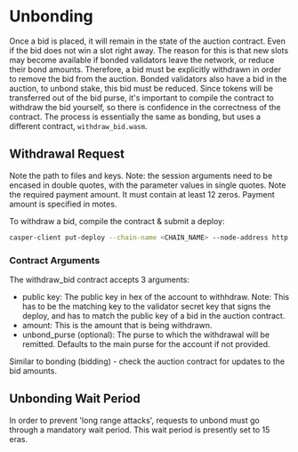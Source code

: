 Unbonding
=========

Once a bid is placed, it will remain in the state of the auction contract. Even if the bid does not win a slot right away. The reason for this is that new slots may become available if bonded validators leave the network, or reduce their bond amounts. Therefore, a bid must be explicitly withdrawn in order to remove the bid from the auction. Bonded validators also have a bid in the auction, to unbond stake, this bid must be reduced. Since tokens will be transferred out of the bid purse, it's important to compile the contract to withdraw the bid yourself, so there is confidence in the correctness of the contract.  The process is essentially the same as bonding, but uses a different contract, `withdraw_bid.wasm`.

## Withdrawal Request
Note the path to files and keys. Note: the session arguments need to be encased in double quotes, with the parameter values in single quotes. Note the required payment amount. It must contain at least 12 zeros. Payment amount is specified in motes.


To withdraw a bid, compile the contract & submit a deploy:
```bash
casper-client put-deploy --chain-name <CHAIN_NAME> --node-address http://<HOST>:<PORT> --secret-key <VALIDATOR_SECRET_KEY>.pem --session-path  withdraw_bid.wasm  --payment-amount 10000000  --session-arg="public_key:public_key='<VALIDATOR_PUBLIC_KEY_HEX>'" --session-arg="amount:u512='<AMOUNT_TO_WITHDRAW>'" --session-arg="unbond_purse:opt_uref=null"
```

### Contract Arguments
The withdraw_bid contract accepts 3 arguments:

* public key: The public key in hex of the account to withhdraw. Note: This has to be the matching key to the validator secret key that signs the deploy, and has to match the public key of a bid in the auction contract.
* amount: This is the amount that is being withdrawn.
* unbond_purse (optional): The purse to which the withdrawal will be remitted. Defaults to the main purse for the account if not provided.

Similar to bonding (bidding) - check the auction contract for updates to the bid amounts.  

## Unbonding Wait Period
In order to prevent 'long range attacks', requests to unbond must go through a mandatory wait period. This wait period is presently set to 15 eras.   


